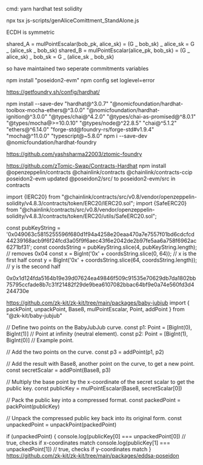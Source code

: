 cmd:
yarn hardhat test solidity

npx tsx js-scripts/genAliceComittment_StandAlone.js

ECDH is symmetric

shared_A = mulPointEscalar(bob_pk, alice_sk) = (G _ bob_sk) _ alice_sk = G _ (alice_sk _ bob_sk)
shared_B = mulPointEscalar(alice_pk, bob_sk) = (G _ alice_sk) _ bob_sk = G _ (alice_sk _ bob_sk)

so have maintained two seperate commitments variables

npm install "poseidon2-evm"
npm config set loglevel=error

https://getfoundry.sh/config/hardhat/

npm install --save-dev "hardhat@^3.0.7" "@nomicfoundation/hardhat-toolbox-mocha-ethers@^3.0.0" "@nomicfoundation/hardhat-ignition@^3.0.0" "@types/chai@^4.2.0" "@types/chai-as-promised@^8.0.1" "@types/mocha@>=10.0.10" "@types/node@^22.8.5" "chai@^5.1.2" "ethers@^6.14.0" "forge-std@foundry-rs/forge-std#v1.9.4" "mocha@^11.0.0" "typescript@~5.8.0"
npm i --save-dev @nomicfoundation/hardhat-foundry

https://github.com/yashsharma22003/ztomic-foundry

https://github.com/zTomic-Swap/Contracts-Hardhat
npm install @openzeppelin/contracts @chainlink/contracts @chainlink/contracts-ccip poseidon2-evm
updated @poseidon2/src/ to poseidon2-evm/src in contracts

import {IERC20} from "@chainlink/contracts/src/v0.8/vendor/openzeppelin-solidity/v4.8.3/contracts/token/ERC20/IERC20.sol";
import {SafeERC20} from "@chainlink/contracts/src/v0.8/vendor/openzeppelin-solidity/v4.8.3/contracts/token/ERC20/utils/SafeERC20.sol";

const pubKeyString = '0x049063c5815255596f680d1f94a4258e20eaa470a7e7557f01bd6cdcfcd44239168acb9f6f24fcd3a05f9f6aec43f6e2042de2b97fe5aa6a758f6962ac6271bf31';
const coordsString = pubKeyString.slice(4, pubKeyString.length); // removes 0x04
const x = BigInt('0x' + coordsString.slice(0, 64)); // x is the first half
const y = BigInt('0x' + coordsString.slice(64, coordsString.length)); // y is the second half

0x0x1d124fda5164b19e39d07624ea49846f509c91535e70629db7da1802bb75795ccfade8b7c31f21482f29de9bea6107082bbac64bf9e0a74e560fd3d4244730e

https://github.com/zk-kit/zk-kit/tree/main/packages/baby-jubjub
import { packPoint, unpackPoint, Base8, mulPointEscalar, Point, addPoint } from "@zk-kit/baby-jubjub"

// Define two points on the BabyJubJub curve.
const p1: Point<bigint> = [BigInt(0), BigInt(1)] // Point at infinity (neutral element).
const p2: Point<bigint> = [BigInt(1), BigInt(0)] // Example point.

// Add the two points on the curve.
const p3 = addPoint(p1, p2)

// Add the result with Base8, another point on the curve, to get a new point.
const secretScalar = addPoint(Base8, p3)

// Multiply the base point by the x-coordinate of the secret scalar to get the public key.
const publicKey = mulPointEscalar(Base8, secretScalar[0])

// Pack the public key into a compressed format.
const packedPoint = packPoint(publicKey)

// Unpack the compressed public key back into its original form.
const unpackedPoint = unpackPoint(packedPoint)

if (unpackedPoint) {
console.log(publicKey[0] === unpackedPoint[0]) // true, checks if x-coordinates match
console.log(publicKey[1] === unpackedPoint[1]) // true, checks if y-coordinates match
}
https://github.com/zk-kit/zk-kit/tree/main/packages/eddsa-poseidon
